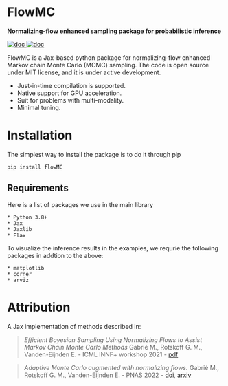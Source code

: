 # FlowMC

**Normalizing-flow enhanced sampling package for probabilistic inference**

<a href="https://flowmc.readthedocs.io/en/latest/">
<img src="https://badgen.net/badge/Read/the doc/blue" alt="doc"/>
</a>
<a href="https://github.com/kazewong/FlowMC/blob/Packaging/LICENSE">
<img src="https://badgen.net/badge/License/MIT/blue" alt="doc"/>
</a>


FlowMC is a Jax-based python package for normalizing-flow enhanced Markov chain Monte Carlo (MCMC) sampling.
The code is open source under MIT license, and it is under active development.

- Just-in-time compilation is supported.
- Native support for GPU acceleration.
- Suit for problems with multi-modality.
- Minimal tuning.

# Installation 

The simplest way to install the package is to do it through pip

```
pip install flowMC
```



## Requirements

Here is a list of packages we use in the main library

    * Python 3.8+
    * Jax
    * Jaxlib
    * Flax

To visualize the inference results in the examples, we requrie the following packages in addtion to the above:

    * matplotlib
    * corner
    * arviz



# Attribution

A Jax implementation of methods described in: 
> *Efficient Bayesian Sampling Using Normalizing Flows to Assist Markov Chain Monte Carlo Methods* Gabrié M., Rotskoff G. M., Vanden-Eijnden E. - ICML INNF+ workshop 2021 - [pdf](https://openreview.net/pdf?id=mvtooHbjOwx)

> *Adaptive Monte Carlo augmented with normalizing flows.*
Gabrié M., Rotskoff G. M., Vanden-Eijnden E. - PNAS 2022 - [doi](https://www.pnas.org/doi/10.1073/pnas.2109420119), [arxiv](https://arxiv.org/abs/2105.12603)

 
